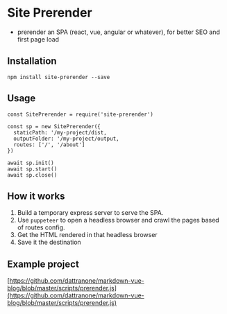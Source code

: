 # Site Prerender

- prerender an SPA (react, vue, angular or whatever), for better SEO and first page load


## Installation

```
npm install site-prerender --save
```

## Usage

```
const SitePrerender = require('site-prerender')

const sp = new SitePrerender({
  staticPath: '/my-project/dist,
  outputFolder: '/my-project/output,
  routes: ['/', '/about']
})

await sp.init()
await sp.start()
await sp.close()
```

## How it works

1. Build a temporary express server to serve the SPA.
2. Use `puppeteer` to open a headless browser and crawl the pages based of routes config.
3. Get the HTML rendered in that headless browser
4. Save it the destination

## Example project

[https://github.com/dattranone/markdown-vue-blog/blob/master/scripts/prerender.js](https://github.com/dattranone/markdown-vue-blog/blob/master/scripts/prerender.js)

